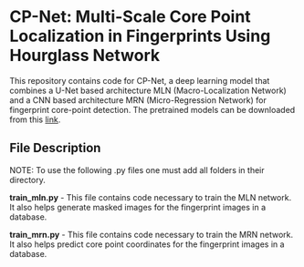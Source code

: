 # CP-Net: Multi-Scale Core Point Localization in Fingerprints Using Hourglass Network

This repository contains code for CP-Net, a deep learning model that combines a U-Net based architecture MLN (Macro-Localization Network) and a CNN based architecture MRN (Micro-Regression Network) for fingerprint core-point detection. The pretrained models can be downloaded from this [link](https://drive.google.com/drive/folders/1x4F7uxXCDTe2Y6WiMkIeJQsQsVPm7ROJ?usp=share_link).

## File Description

NOTE: To use the following .py files one must add all folders in their directory.  

**train_mln.py** - This file contains code necessary to train the MLN network. It also helps generate masked images for the fingerprint images in a database.


**train_mrn.py** - This file contains code necessary to train the MRN network. It also helps predict core point coordinates for the fingerprint images in a database.
